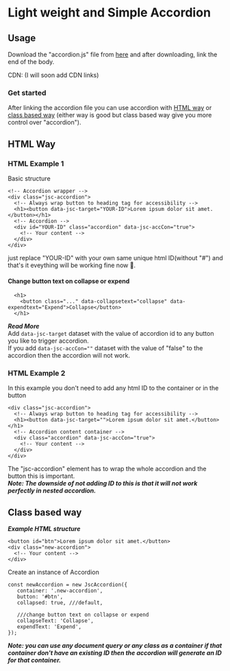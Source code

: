 # Light weight and Simple Accordion

## Usage

Download the "accordion.js" file from [here](https://github.com/abhy12/JS-Components/tree/master/src/components/accordion) and after downloading, link the end of the body.  

CDN: (I will soon add CDN links)  

### Get started
After linking the accordion file you can use accordion with [HTML way](#html-way) or [class based way](#class-based-way) (either way is good but class based way give you more control over "accordion").

## HTML Way

### HTML Example 1  

Basic structure

```
<!-- Accordion wrapper -->
<div class="jsc-accordion">
  <!-- Always wrap button to heading tag for accessibility -->
  <h1><button data-jsc-target="YOUR-ID">Lorem ipsum dolor sit amet.</button></h1>
  <!-- Accordion -->
  <div id="YOUR-ID" class="accordion" data-jsc-accCon="true">
    <!-- Your content -->
  </div>
</div>
```

just replace "YOUR-ID" with your own same unique html ID(without "#") and that's it eveything will be working fine now 🎉.  

#### Change button text on collapse or expend
```
  <h1>
    <button class="..." data-collapsetext="collapse" data-expendtext="Expend">Collapse</button>
  </h1>
```

***Read More***  
Add `data-jsc-target` dataset with the value of accordion id to any button you like to trigger accordion.  
If you add `data-jsc-accCon=""` dataset with the value of "false" to the accordion then the accordion will not work.

### HTML Example 2
In this example you don't need to add any html ID to the container or in the button

```
<div class="jsc-accordion">
  <!-- Always wrap button to heading tag for accessibility -->
  <h1><button data-jsc-target="">Lorem ipsum dolor sit amet.</button></h1>
  <!-- Accordion content container -->
  <div class="accordion" data-jsc-accCon="true">
    <!-- Your content -->
  </div>
</div>
```

The "jsc-accordion" element has to wrap the whole accordion and the button this is important.  
***Note: The downside of not adding ID to this is that it will not work perfectly in nested accordion.***  


## Class based way

***Example HTML structure***

```
<button id="btn">Lorem ipsum dolor sit amet.</button>
<div class="new-accordion">
  <!-- Your content -->
</div>
```

Create an instance of Accordion

```
const newAccordion = new JscAccordion({	
   container: '.new-accordion',
   button: '#btn',
   collapsed: true, ///default,

   ///change button text on collapse or expend
   collapseText: 'Collapse',
   expendText: 'Expend',
});
```

***Note: you can use any document query or any class as a container if that container don't have an existing ID then the accordion will generate an ID for that container.***